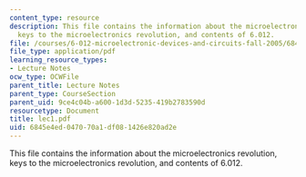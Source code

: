 ```yaml
---
content_type: resource
description: This file contains the information about the microelectronics revolution,
  keys to the microelectronics revolution, and contents of 6.012.
file: /courses/6-012-microelectronic-devices-and-circuits-fall-2005/6845e4ed047070a1df081426e820ad2e_lec1.pdf
file_type: application/pdf
learning_resource_types:
- Lecture Notes
ocw_type: OCWFile
parent_title: Lecture Notes
parent_type: CourseSection
parent_uid: 9ce4c04b-a600-1d3d-5235-419b2783590d
resourcetype: Document
title: lec1.pdf
uid: 6845e4ed-0470-70a1-df08-1426e820ad2e
---
```

This file contains the information about the microelectronics revolution, keys to the microelectronics revolution, and contents of 6.012.

